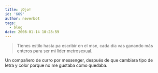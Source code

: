 ```yaml
---
title: ¡Ojo!
id: '669'
author: neverbot
tags:
  - blog
date: 2008-01-14 10:28:59
---
```


> Tienes estilo hasta pa escribir en el msn, cada día vas ganando más enteros para ser mi líder metrosexual.

Un compañero de curro por messenger, después de que cambiara tipo de letra y color porque no me gustaba como quedaba.